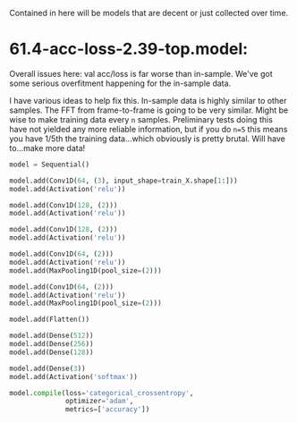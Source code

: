 Contained in here will be models that are decent or just collected over time. 


# 61.4-acc-loss-2.39-top.model:
Overall issues here:
val acc/loss is far worse than in-sample. We've got some serious overfitment happening for the in-sample data. 

I have various ideas to help fix this. In-sample data is highly similar to other samples. The FFT from frame-to-frame is going to be very similar. Might be wise to make training data every `n` samples. Preliminary tests doing this have not yielded any more reliable information, but if you do `n=5` this means you have 1/5th the training data...which obviously is pretty brutal. Will have to...make more data!

```py
model = Sequential()

model.add(Conv1D(64, (3), input_shape=train_X.shape[1:]))
model.add(Activation('relu'))

model.add(Conv1D(128, (2)))
model.add(Activation('relu'))

model.add(Conv1D(128, (2)))
model.add(Activation('relu'))

model.add(Conv1D(64, (2)))
model.add(Activation('relu'))
model.add(MaxPooling1D(pool_size=(2)))

model.add(Conv1D(64, (2)))
model.add(Activation('relu'))
model.add(MaxPooling1D(pool_size=(2)))

model.add(Flatten())

model.add(Dense(512))
model.add(Dense(256))
model.add(Dense(128))

model.add(Dense(3))
model.add(Activation('softmax'))

model.compile(loss='categorical_crossentropy',
              optimizer='adam',
              metrics=['accuracy'])
```
